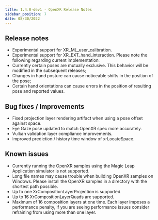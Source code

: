 ```yaml
---
title: 1.4.0-dev1 - OpenXR Release Notes
sidebar_position: 7
date: 08/30/2022
---
```


## Release notes

- Experimental support for XR_ML_user_calibration.
- Experimental support for XR_EXT_hand_interaction. Please note the following regarding current implementation:
- Currently certain poses are mutually exclusive. This behavior will be modified in the subsequent releases;
- Changes in hand posture can cause noticeable shifts in the position of the pose;
- Certain hand orientations can cause errors in the position of resulting pose and reported values.

## Bug fixes / Improvements

- Fixed projection layer rendering artifact when using a pose offset against space.
- Eye Gaze pose updated to match OpenXR spec more accurately.
- Vulkan validation layer compliance improvements.
- Improved prediction / history time window of xrLocateSpace.

## Known issues

- Currently running the OpenXR samples using the Magic Leap Application simulator is not supported.
- Long file names may cause trouble when building OpenXR samples on Windows. Please install the OpenXR samples in a directory with the shortest path possible.
- Up to one XrCompositionLayerProjection is supported.
- Up to 16 XrCompositionLayerQuads are supported.
- Maximum of 16 composition layers at one time. Each layer imposes a performance penalty, if you are seeing performance issues consider refraining from using more than one layer.
